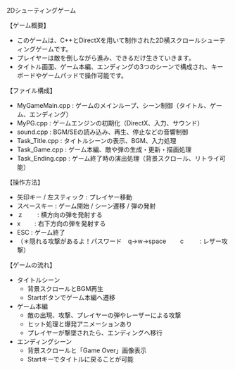 2Dシューティングゲーム

【ゲーム概要】
- このゲームは、C++とDirectXを用いて制作された2D横スクロールシューティングゲームです。
- プレイヤーは敵を倒しながら進み、できるだけ生きていきます。
- タイトル画面、ゲーム本編、エンディングの3つのシーンで構成され、キーボードやゲームパッドで操作可能です。

【ファイル構成】
- MyGameMain.cpp        : ゲームのメインループ、シーン制御（タイトル、ゲーム、エンディング）
- MyPG.cpp              : ゲームエンジンの初期化（DirectX、入力、サウンド）
- sound.cpp             : BGM/SEの読み込み、再生、停止などの音響制御
- Task_Title.cpp        : タイトルシーンの表示、BGM、入力処理
- Task_Game.cpp         : ゲーム本編、敵や弾の生成・更新・描画処理 
- Task_Ending.cpp       : ゲーム終了時の演出処理（背景スクロール、リトライ可能）

【操作方法】
- 矢印キー / 左スティック   : プレイヤー移動  
- スペースキー             : ゲーム開始 / シーン遷移 / 弾の発射
- ｚ　　                  : 横方向の弾を発射する
- ⅹ　　                  : 右下方向の弾を発射する
- ESC                     : ゲーム終了 
- （＊隠れる攻撃があるよ！パスワード　q->w->space
　　c 　　     : レザー攻撃）

【ゲームの流れ】
- タイトルシーン
   - 背景スクロールとBGM再生
   - Startボタンでゲーム本編へ遷移
- ゲーム本編
   - 敵の出現、攻撃、プレイヤーの弾やレーザーによる攻撃
   - ヒット処理と爆発アニメーションあり
   - プレイヤーが撃墜されたら、エンディングへ移行
- エンディングシーン
   - 背景スクロールと「Game Over」画像表示
   - Startキーでタイトルに戻ることが可能
